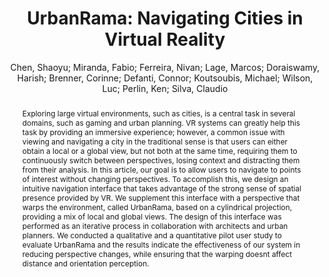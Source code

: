 ---
layout: technique
title: "UrbanRama: Navigating Cities in Virtual Reality"
classifications:
    system_type: "False"
    technique: "True"
    design_study: "False"
    evaluation: "False"
    data: "False"
    analysis: "False"
    generation: "False"
    curation_and_transformation: "False"
    management: "False"
    modeling: "False"
    urban_analysis: "False"
    visualization: "True"
    sunlight_access: "False"
    wind_ventilation: "False"
    view_impact: "False"
    energy: "False"
    damage_and_disaster_management: "False"
    climate: "False"
    sound: "False"
    property_cadastre: "False"
    others: "False"
    lookup: "True"
    browse: "True"
    locate: "True"
    explore: "True"
    identify: "False"
    compare: "True"
    summarize: "False"
    distribution: "False"
    trends: "False"
    outliers: "False"
    extremes: "False"
    features: "True"
    target_discovery: "True"
    target_access: "True"
    spatial_relation: "True"
    buildings: "True"
    streets: "True"
    nature: "False"
    uniform_discretization: "False"
    structural_subdivision: "False"
    univariate: "False"
    multivariate: "False"
    volumetric: "False"
    temporal: "False"
    sensing: "False"
    statistical: "False"
    simulation_based: "False"
    learning_based: "False"
    surveyed: "False"
    site: "False"
    block: "True"
    multi_block: "True"
    city: "True"
    va_wo_model: "False"
    post_model: "False"
    model_integrated: "False"
    assisted_models: "False"
    overlay: "False"
    embedded: "False"
    linked: "False"
    temporal_jx: "False"
    spatial_jx: "False"
    filter: "False"
    aggregate: "False"
    embed: "True"
    glyphs: "False"
    bar_charts: "False"
    scatterplots: "False"
    matrix: "False"
    parallel_coordinates: "False"
    map_2d: "False"
    map_3d: "True"
    walking: "True"
    steering: "False"
    selection_based: "True"
    manipulation_based: "True"
    distortion: "True"
    ghosting: "False"
    culling: "False"
    birds_view: "False"
    multi_view: "False"
    assisted_steering: "False"
    other: "False"
    vr_cave: "True"
    ar: "False"
    desktop: "False"
    mobile: "False"
    case_study: "False"
    user_study: "True"
    statistical_evaluation: "False"
    expert_interviews: "True"
key: "8SWRV4WU"
item_type: "journalArticle"
publication_year: "2022"
author: "Chen, Shaoyu; Miranda, Fabio; Ferreira, Nivan; Lage, Marcos; Doraiswamy, Harish; Brenner, Corinne; Defanti, Connor; Koutsoubis, Michael; Wilson, Luc; Perlin, Ken; Silva, Claudio"
publication_title: "IEEE Transactions on Visualization and Computer Graphics"
isbn: "nan"
issn: "1077-2626, 1941-0506, 2160-9306"
doi: "10.1109/TVCG.2021.3099012"
url_paper: "https://ieeexplore.ieee.org/document/9495135/"
abstract_note: "nan"
date_added: "2023-01-30 00:37:06"
date_modified: "2023-01-30 00:37:06"
access_date: "2023-01-30 00:37:06"
pages: "4685-4699"
num_pages: "nan"
issue: "12"
volume: "28.0"
number_of_volumes: "nan"
journal_abbreviation: "IEEE Trans. Visual. Comput. Graphics"
short_title: "UrbanRama"
series: "nan"
series_number: "nan"
series_text: "nan"
series_title: "nan"
publisher: "nan"
place: "nan"
language: "nan"
rights: "nan"
type: "nan"
archive: "nan"
archive_location: "nan"
library_catalog: "DOI.org (Crossref)"
call_number: "nan"
extra: "nan"
notes: "nan"
link_attachments: "nan"
manual_tags: "nan"
automatic_tags: "nan"
editor: "nan"
series_editor: "nan"
translator: "nan"
contributor: "nan"
attorney_agent: "nan"
book_author: "nan"
cast_member: "nan"
commenter: "nan"
composer: "nan"
cosponsor: "nan"
counsel: "nan"
interviewer: "nan"
producer: "nan"
recipient: "nan"
reviewed_author: "nan"
scriptwriter: "nan"
words_by: "nan"
guest: "nan"
number: "nan"
edition: "nan"
running_time: "nan"
scale: "nan"
medium: "nan"
artwork_size: "nan"
filing_date: "nan"
application_number: "nan"
assignee: "nan"
issuing_authority: "nan"
country: "nan"
meeting_name: "nan"
conference_name: "nan"
court: "nan"
references: "nan"
reporter: "nan"
legal_status: "nan"
priority_numbers: "nan"
programming_language: "nan"
version: "nan"
system: "nan"
code: "nan"
code_number: "nan"
section: "nan"
session: "nan"
committee: "nan"
history: "nan"
legislative_body: "nan"
abstract: "Exploring large virtual environments, such as cities, is a central task in several domains, such as gaming and urban planning. VR systems can greatly help this task by providing an immersive experience; however, a common issue with viewing and navigating a city in the traditional sense is that users can either obtain a local or a global view, but not both at the same time, requiring them to continuously switch between perspectives, losing context and distracting them from their analysis. In this article, our goal is to allow users to navigate to points of interest without changing perspectives. To accomplish this, we design an intuitive navigation interface that takes advantage of the strong sense of spatial presence provided by VR. We supplement this interface with a perspective that warps the environment, called UrbanRama, based on a cylindrical projection, providing a mix of local and global views. The design of this interface was performed as an iterative process in collaboration with architects and urban planners. We conducted a qualitative and a quantitative pilot user study to evaluate UrbanRama and the results indicate the effectiveness of our system in reducing perspective changes, while ensuring that the warping doesnt affect distance and orientation perception."
---